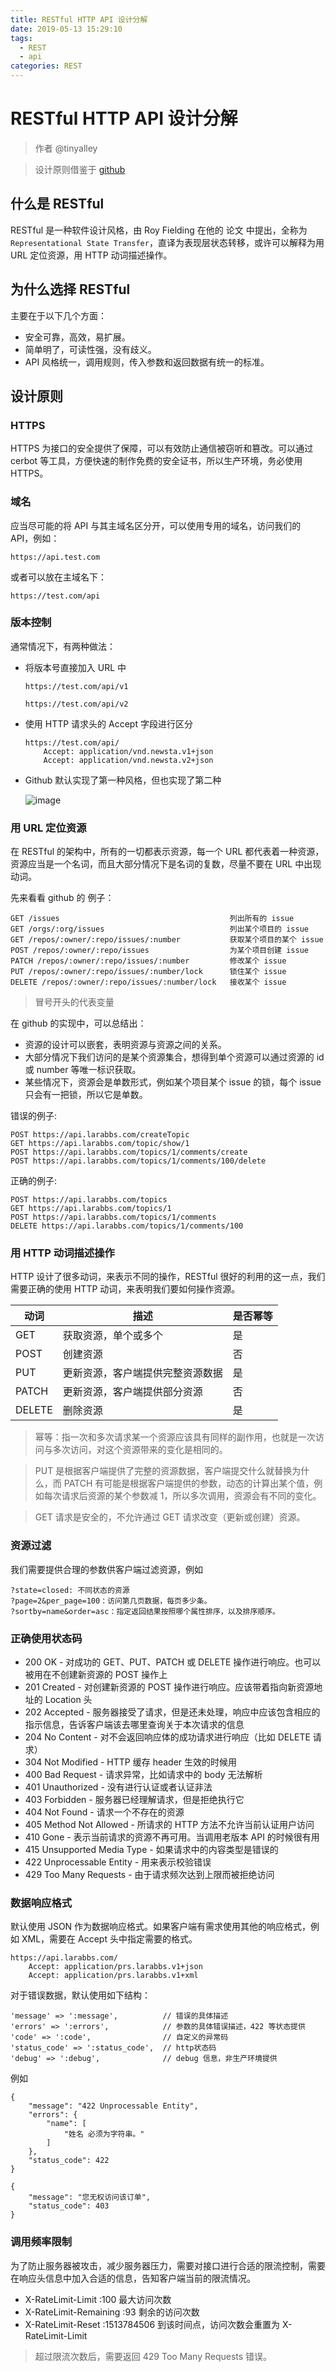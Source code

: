 ```yaml
---
title: RESTful HTTP API 设计分解
date: 2019-05-13 15:29:10
tags:
  - REST
  - api
categories: REST
---
```


# RESTful HTTP API 设计分解

> 作者 @tinyalley

> 设计原则借鉴于 [github](https://developer.github.com/v3/)

## 什么是 RESTful

RESTful 是一种软件设计风格，由 Roy Fielding 在他的 论文 中提出，全称为 `Representational State Transfer`，直译为表现层状态转移，或许可以解释为用 URL 定位资源，用 HTTP 动词描述操作。

## 为什么选择 RESTful

主要在于以下几个方面：

- 安全可靠，高效，易扩展。
- 简单明了，可读性强，没有歧义。
- API 风格统一，调用规则，传入参数和返回数据有统一的标准。

## 设计原则

### HTTPS

HTTPS 为接口的安全提供了保障，可以有效防止通信被窃听和篡改。可以通过 cerbot 等工具，方便快速的制作免费的安全证书，所以生产环境，务必使用 HTTPS。

### 域名

应当尽可能的将 API 与其主域名区分开，可以使用专用的域名，访问我们的 API，例如：

    https://api.test.com

或者可以放在主域名下：

    https://test.com/api

### 版本控制

通常情况下，有两种做法：

- 将版本号直接加入 URL 中

  `https://test.com/api/v1`

  `https://test.com/api/v2`

- 使用 HTTP 请求头的 Accept 字段进行区分

  ```
  https://test.com/api/
      Accept: application/vnd.newsta.v1+json
      Accept: application/vnd.newsta.v2+json
  ```

- Github 默认实现了第一种风格，但也实现了第二种

  ![image](https://fsdhubcdn.phphub.org/uploads/images/201712/20/6351/iVESOhNlvt.png)

### 用 URL 定位资源

在 RESTful 的架构中，所有的一切都表示资源，每一个 URL 都代表着一种资源，资源应当是一个名词，而且大部分情况下是名词的复数，尽量不要在 URL 中出现动词。

先来看看 github 的 例子：

```
GET /issues                                      列出所有的 issue
GET /orgs/:org/issues                            列出某个项目的 issue
GET /repos/:owner/:repo/issues/:number           获取某个项目的某个 issue
POST /repos/:owner/:repo/issues                  为某个项目创建 issue
PATCH /repos/:owner/:repo/issues/:number         修改某个 issue
PUT /repos/:owner/:repo/issues/:number/lock      锁住某个 issue
DELETE /repos/:owner/:repo/issues/:number/lock   接收某个 issue
```

> 冒号开头的代表变量

在 github 的实现中，可以总结出：

- 资源的设计可以嵌套，表明资源与资源之间的关系。
- 大部分情况下我们访问的是某个资源集合，想得到单个资源可以通过资源的 id 或 number 等唯一标识获取。
- 某些情况下，资源会是单数形式，例如某个项目某个 issue 的锁，每个 issue 只会有一把锁，所以它是单数。

错误的例子:

```
POST https://api.larabbs.com/createTopic
GET https://api.larabbs.com/topic/show/1
POST https://api.larabbs.com/topics/1/comments/create
POST https://api.larabbs.com/topics/1/comments/100/delete
```

正确的例子:

```
POST https://api.larabbs.com/topics
GET https://api.larabbs.com/topics/1
POST https://api.larabbs.com/topics/1/comments
DELETE https://api.larabbs.com/topics/1/comments/100
```

### 用 HTTP 动词描述操作

HTTP 设计了很多动词，来表示不同的操作，RESTful 很好的利用的这一点，我们需要正确的使用 HTTP 动词，来表明我们要如何操作资源。

| 动词   | 描述                             | 是否幂等 |
| ------ | -------------------------------- | -------- |
| GET    | 获取资源，单个或多个             | 是       |
| POST   | 创建资源                         | 否       |
| PUT    | 更新资源，客户端提供完整资源数据 | 是       |
| PATCH  | 更新资源，客户端提供部分资源     | 否       |
| DELETE | 删除资源                         | 是       |

> 幂等：指一次和多次请求某一个资源应该具有同样的副作用，也就是一次访问与多次访问，对这个资源带来的变化是相同的。

> PUT 是根据客户端提供了完整的资源数据，客户端提交什么就替换为什么，而 PATCH 有可能是根据客户端提供的参数，动态的计算出某个值，例如每次请求后资源的某个参数减 1，所以多次调用，资源会有不同的变化。

> GET 请求是安全的，不允许通过 GET 请求改变（更新或创建）资源。

### 资源过滤

我们需要提供合理的参数供客户端过滤资源，例如

```
?state=closed: 不同状态的资源
?page=2&per_page=100：访问第几页数据，每页多少条。
?sortby=name&order=asc：指定返回结果按照哪个属性排序，以及排序顺序。
```

### 正确使用状态码

- 200 OK - 对成功的 GET、PUT、PATCH 或 DELETE 操作进行响应。也可以被用在不创建新资源的 POST 操作上
- 201 Created - 对创建新资源的 POST 操作进行响应。应该带着指向新资源地址的 Location 头
- 202 Accepted - 服务器接受了请求，但是还未处理，响应中应该包含相应的指示信息，告诉客户端该去哪里查询关于本次请求的信息
- 204 No Content - 对不会返回响应体的成功请求进行响应（比如 DELETE 请求）
- 304 Not Modified - HTTP 缓存 header 生效的时候用
- 400 Bad Request - 请求异常，比如请求中的 body 无法解析
- 401 Unauthorized - 没有进行认证或者认证非法
- 403 Forbidden - 服务器已经理解请求，但是拒绝执行它
- 404 Not Found - 请求一个不存在的资源
- 405 Method Not Allowed - 所请求的 HTTP 方法不允许当前认证用户访问
- 410 Gone - 表示当前请求的资源不再可用。当调用老版本 API 的时候很有用
- 415 Unsupported Media Type - 如果请求中的内容类型是错误的
- 422 Unprocessable Entity - 用来表示校验错误
- 429 Too Many Requests - 由于请求频次达到上限而被拒绝访问

### 数据响应格式

默认使用 JSON 作为数据响应格式。如果客户端有需求使用其他的响应格式，例如 XML，需要在 Accept 头中指定需要的格式。

```
https://api.larabbs.com/
    Accept: application/prs.larabbs.v1+json
    Accept: application/prs.larabbs.v1+xml
```

对于错误数据，默认使用如下结构：

```
'message' => ':message',          // 错误的具体描述
'errors' => ':errors',            // 参数的具体错误描述，422 等状态提供
'code' => ':code',                // 自定义的异常码
'status_code' => ':status_code',  // http状态码
'debug' => ':debug',              // debug 信息，非生产环境提供
```

例如

```
{
    "message": "422 Unprocessable Entity",
    "errors": {
        "name": [
            "姓名 必须为字符串。"
        ]
    },
    "status_code": 422
}
```

```
{
    "message": "您无权访问该订单",
    "status_code": 403
}
```

### 调用频率限制

为了防止服务器被攻击，减少服务器压力，需要对接口进行合适的限流控制，需要在响应头信息中加入合适的信息，告知客户端当前的限流情况。

- X-RateLimit-Limit :100 最大访问次数
- X-RateLimit-Remaining :93 剩余的访问次数
- X-RateLimit-Reset :1513784506 到该时间点，访问次数会重置为 X-RateLimit-Limit

> 超过限流次数后，需要返回 429 Too Many Requests 错误。
